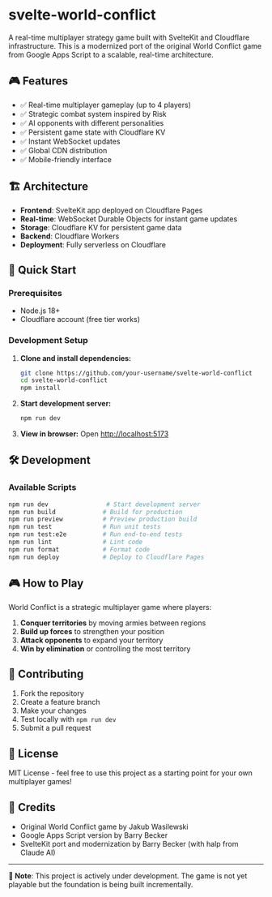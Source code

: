 # svelte-world-conflict

A real-time multiplayer strategy game built with SvelteKit and Cloudflare infrastructure. This is a modernized port of the original World Conflict game from Google Apps Script to a scalable, real-time architecture.

## 🎮 Features

- ✅ Real-time multiplayer gameplay (up to 4 players)
- ✅ Strategic combat system inspired by Risk
- ✅ AI opponents with different personalities
- ✅ Persistent game state with Cloudflare KV
- ✅ Instant WebSocket updates
- ✅ Global CDN distribution
- ✅ Mobile-friendly interface

## 🏗️ Architecture

- **Frontend**: SvelteKit app deployed on Cloudflare Pages
- **Real-time**: WebSocket Durable Objects for instant game updates
- **Storage**: Cloudflare KV for persistent game data
- **Backend**: Cloudflare Workers
- **Deployment**: Fully serverless on Cloudflare

## 🚀 Quick Start

### Prerequisites

- Node.js 18+
- Cloudflare account (free tier works)

### Development Setup

1. **Clone and install dependencies:**
   ```bash
   git clone https://github.com/your-username/svelte-world-conflict
   cd svelte-world-conflict
   npm install
   ```

2. **Start development server:**
   ```bash
   npm run dev
   ```

3. **View in browser:**
   Open [http://localhost:5173](http://localhost:5173)

## 🛠️ Development

### Available Scripts

```bash
npm run dev                # Start development server
npm run build             # Build for production
npm run preview           # Preview production build
npm run test              # Run unit tests
npm run test:e2e          # Run end-to-end tests
npm run lint              # Lint code
npm run format            # Format code
npm run deploy            # Deploy to Cloudflare Pages
```

## 🎮 How to Play

World Conflict is a strategic multiplayer game where players:

1. **Conquer territories** by moving armies between regions
2. **Build up forces** to strengthen your position
3. **Attack opponents** to expand your territory
4. **Win by elimination** or controlling the most territory

## 🤝 Contributing

1. Fork the repository
2. Create a feature branch
3. Make your changes
4. Test locally with `npm run dev`
5. Submit a pull request

## 📝 License

MIT License - feel free to use this project as a starting point for your own multiplayer games!

## 🙏 Credits

- Original World Conflict game by Jakub Wasilewski
- Google Apps Script version by Barry Becker
- SvelteKit port and modernization by Barry Becker (with halp from Claude AI)

---

**🚧 Note**: This project is actively under development. The game is not yet playable but the foundation is being built incrementally.
